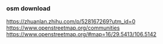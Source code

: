 ### osm download
https://zhuanlan.zhihu.com/p/528167269?utm_id=0
https://www.openstreetmap.org/communities
https://www.openstreetmap.org/#map=16/29.5413/106.5142
